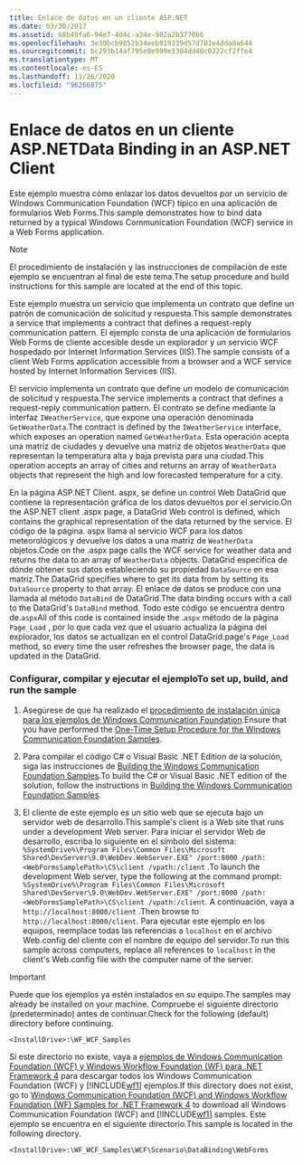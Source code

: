 ```yaml
---
title: Enlace de datos en un cliente ASP.NET
ms.date: 03/30/2017
ms.assetid: 68b49fa6-94e7-4d4c-a34e-902a2b3770b6
ms.openlocfilehash: 3e30bcb9852b34eeb919339d57d701e4dda8a644
ms.sourcegitcommit: bc293b14af795e0e999e3304dd40c0222cf2ffe4
ms.translationtype: MT
ms.contentlocale: es-ES
ms.lasthandoff: 11/26/2020
ms.locfileid: "96266875"
---
```

# <a name="data-binding-in-an-aspnet-client"></a><span data-ttu-id="4f418-102">Enlace de datos en un cliente ASP.NET</span><span class="sxs-lookup"><span data-stu-id="4f418-102">Data Binding in an ASP.NET Client</span></span>

<span data-ttu-id="4f418-103">Este ejemplo muestra cómo enlazar los datos devueltos por un servicio de Windows Communication Foundation (WCF) típico en una aplicación de formularios Web Forms.</span><span class="sxs-lookup"><span data-stu-id="4f418-103">This sample demonstrates how to bind data returned by a typical Windows Communication Foundation (WCF) service in a Web Forms application.</span></span>  
  
> [!NOTE]
> <span data-ttu-id="4f418-104">El procedimiento de instalación y las instrucciones de compilación de este ejemplo se encuentran al final de este tema.</span><span class="sxs-lookup"><span data-stu-id="4f418-104">The setup procedure and build instructions for this sample are located at the end of this topic.</span></span>  
  
 <span data-ttu-id="4f418-105">Este ejemplo muestra un servicio que implementa un contrato que define un patrón de comunicación de solicitud y respuesta.</span><span class="sxs-lookup"><span data-stu-id="4f418-105">This sample demonstrates a service that implements a contract that defines a request-reply communication pattern.</span></span> <span data-ttu-id="4f418-106">El ejemplo consta de una aplicación de formularios Web Forms de cliente accesible desde un explorador y un servicio WCF hospedado por Internet Information Services (IIS).</span><span class="sxs-lookup"><span data-stu-id="4f418-106">The sample consists of a client Web Forms application accessible from a browser and a WCF service hosted by Internet Information Services (IIS).</span></span>  
  
 <span data-ttu-id="4f418-107">El servicio implementa un contrato que define un modelo de comunicación de solicitud y respuesta.</span><span class="sxs-lookup"><span data-stu-id="4f418-107">The service implements a contract that defines a request-reply communication pattern.</span></span> <span data-ttu-id="4f418-108">El contrato se define mediante la interfaz `IWeatherService`, que expone una operación denominada `GetWeatherData`.</span><span class="sxs-lookup"><span data-stu-id="4f418-108">The contract is defined by the `IWeatherService` interface, which exposes an operation named `GetWeatherData`.</span></span> <span data-ttu-id="4f418-109">Esta operación acepta una matriz de ciudades y devuelve una matriz de objetos `WeatherData` que representan la temperatura alta y baja prevista para una ciudad.</span><span class="sxs-lookup"><span data-stu-id="4f418-109">This operation accepts an array of cities and returns an array of `WeatherData` objects that represent the high and low forecasted temperature for a city.</span></span>  
  
 <span data-ttu-id="4f418-110">En la página ASP.NET Client. aspx, se define un control Web DataGrid que contiene la representación gráfica de los datos devueltos por el servicio.</span><span class="sxs-lookup"><span data-stu-id="4f418-110">On the ASP.NET client .aspx page, a DataGrid Web control is defined, which contains the graphical representation of the data returned by the service.</span></span> <span data-ttu-id="4f418-111">El código de la página. aspx llama al servicio WCF para los datos meteorológicos y devuelve los datos a una matriz de `WeatherData` objetos.</span><span class="sxs-lookup"><span data-stu-id="4f418-111">Code on the .aspx page calls the WCF service for weather data and returns the data to an array of `WeatherData` objects.</span></span> <span data-ttu-id="4f418-112">DataGrid especifica de dónde obtener sus datos estableciendo su propiedad `DataSource` en esa matriz.</span><span class="sxs-lookup"><span data-stu-id="4f418-112">The DataGrid specifies where to get its data from by setting its `DataSource` property to that array.</span></span> <span data-ttu-id="4f418-113">El enlace de datos se produce con una llamada al método `DataBind` de DataGrid.</span><span class="sxs-lookup"><span data-stu-id="4f418-113">The data binding occurs with a call to the DataGrid's `DataBind` method.</span></span> <span data-ttu-id="4f418-114">Todo este código se encuentra dentro de.`aspx`</span><span class="sxs-lookup"><span data-stu-id="4f418-114">All of this code is contained inside the .`aspx`</span></span> <span data-ttu-id="4f418-115">método de la página `Page_Load` , por lo que cada vez que el usuario actualiza la página del explorador, los datos se actualizan en el control DataGrid.</span><span class="sxs-lookup"><span data-stu-id="4f418-115">page's `Page_Load` method, so every time the user refreshes the browser page, the data is updated in the DataGrid.</span></span>  
  
### <a name="to-set-up-build-and-run-the-sample"></a><span data-ttu-id="4f418-116">Configurar, compilar y ejecutar el ejemplo</span><span class="sxs-lookup"><span data-stu-id="4f418-116">To set up, build, and run the sample</span></span>  
  
1. <span data-ttu-id="4f418-117">Asegúrese de que ha realizado el [procedimiento de instalación única para los ejemplos de Windows Communication Foundation](one-time-setup-procedure-for-the-wcf-samples.md).</span><span class="sxs-lookup"><span data-stu-id="4f418-117">Ensure that you have performed the [One-Time Setup Procedure for the Windows Communication Foundation Samples](one-time-setup-procedure-for-the-wcf-samples.md).</span></span>  
  
2. <span data-ttu-id="4f418-118">Para compilar el código C# o Visual Basic .NET Edition de la solución, siga las instrucciones de [Building the Windows Communication Foundation Samples](building-the-samples.md).</span><span class="sxs-lookup"><span data-stu-id="4f418-118">To build the C# or Visual Basic .NET edition of the solution, follow the instructions in [Building the Windows Communication Foundation Samples](building-the-samples.md).</span></span>  
  
3. <span data-ttu-id="4f418-119">El cliente de este ejemplo es un sitio web que se ejecuta bajo un servidor web de desarrollo.</span><span class="sxs-lookup"><span data-stu-id="4f418-119">This sample's client is a Web site that runs under a development Web server.</span></span> <span data-ttu-id="4f418-120">Para iniciar el servidor Web de desarrollo, escriba lo siguiente en el símbolo del sistema: `%SystemDrive%\Program Files\Common Files\Microsoft Shared\DevServer\9.0\WebDev.WebServer.EXE" /port:8000 /path:<WebFormsSamplePath>\CS\client /vpath:/client` .</span><span class="sxs-lookup"><span data-stu-id="4f418-120">To launch the development Web server, type the following at the command prompt: `%SystemDrive%\Program Files\Common Files\Microsoft Shared\DevServer\9.0\WebDev.WebServer.EXE" /port:8000 /path:<WebFormsSamplePath>\CS\client /vpath:/client`.</span></span> <span data-ttu-id="4f418-121">A continuación, vaya a `http://localhost:8000/client` .</span><span class="sxs-lookup"><span data-stu-id="4f418-121">Then browse to `http://localhost:8000/client`.</span></span> <span data-ttu-id="4f418-122">Para ejecutar este ejemplo en los equipos, reemplace todas las referencias a `localhost` en el archivo Web.config del cliente con el nombre de equipo del servidor.</span><span class="sxs-lookup"><span data-stu-id="4f418-122">To run this sample across computers, replace all references to `localhost` in the client's Web.config file with the computer name of the server.</span></span>  
  
> [!IMPORTANT]
> <span data-ttu-id="4f418-123">Puede que los ejemplos ya estén instalados en su equipo.</span><span class="sxs-lookup"><span data-stu-id="4f418-123">The samples may already be installed on your machine.</span></span> <span data-ttu-id="4f418-124">Compruebe el siguiente directorio (predeterminado) antes de continuar.</span><span class="sxs-lookup"><span data-stu-id="4f418-124">Check for the following (default) directory before continuing.</span></span>  
>
> `<InstallDrive>:\WF_WCF_Samples`  
>
> <span data-ttu-id="4f418-125">Si este directorio no existe, vaya a [ejemplos de Windows Communication Foundation (WCF) y Windows Workflow Foundation (WF) para .NET Framework 4](https://www.microsoft.com/download/details.aspx?id=21459) para descargar todos los Windows Communication Foundation (WCF) y [!INCLUDE[wf1](../../../../includes/wf1-md.md)] ejemplos.</span><span class="sxs-lookup"><span data-stu-id="4f418-125">If this directory does not exist, go to [Windows Communication Foundation (WCF) and Windows Workflow Foundation (WF) Samples for .NET Framework 4](https://www.microsoft.com/download/details.aspx?id=21459) to download all Windows Communication Foundation (WCF) and [!INCLUDE[wf1](../../../../includes/wf1-md.md)] samples.</span></span> <span data-ttu-id="4f418-126">Este ejemplo se encuentra en el siguiente directorio.</span><span class="sxs-lookup"><span data-stu-id="4f418-126">This sample is located in the following directory.</span></span>  
>
> `<InstallDrive>:\WF_WCF_Samples\WCF\Scenario\DataBinding\WebForms`
